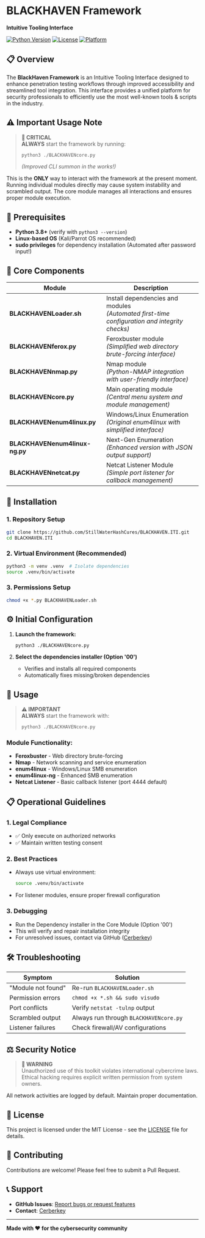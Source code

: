 # BLACKHAVEN Framework
**Intuitive Tooling Interface**

[![Python Version](https://img.shields.io/badge/python-3.8+-blue.svg)](https://python.org)
[![License](https://img.shields.io/badge/license-MIT-green.svg)](LICENSE)
[![Platform](https://img.shields.io/badge/platform-Linux-orange.svg)](https://www.linux.org/)

## 📋 Overview

The **BlackHaven Framework** is an Intuitive Tooling Interface designed to enhance penetration testing workflows through improved accessibility and streamlined tool integration. This interface provides a unified platform for security professionals to efficiently use the most well-known tools & scripts in the industry.

## ⚠️ Important Usage Note

> **🚨 CRITICAL**  
> **ALWAYS** start the framework by running:
> ```bash
> python3 ./BLACKHAVENcore.py
> ```
> *(Improved CLI summon in the works!)*

This is the **ONLY** way to interact with the framework at the present moment. Running individual modules directly may cause system instability and scrambled output. The core module manages all interactions and ensures proper module execution.

## 🔧 Prerequisites

- **Python 3.8+** (verify with `python3 --version`)
- **Linux-based OS** (Kali/Parrot OS recommended)
- **sudo privileges** for dependency installation (Automated after password input!)

## 🧩 Core Components

| Module | Description |
|--------|-------------|
| **BLACKHAVENLoader.sh** | Install dependencies and modules<br>*(Automated first-time configuration and integrity checks)* |
| **BLACKHAVENferox.py** | Feroxbuster module<br>*(Simplified web directory brute-forcing interface)* |
| **BLACKHAVENnmap.py** | Nmap module<br>*(Python-NMAP integration with user-friendly interface)* |
| **BLACKHAVENcore.py** | Main operating module<br>*(Central menu system and module management)* |
| **BLACKHAVENenum4linux.py** | Windows/Linux Enumeration<br>*(Original enum4linux with simplified interface)* |
| **BLACKHAVENenum4linux-ng.py** | Next-Gen Enumeration<br>*(Enhanced version with JSON output support)* |
| **BLACKHAVENnetcat.py** | Netcat Listener Module<br>*(Simple port listener for callback management)* |

## 🚀 Installation

### 1. Repository Setup
```bash
git clone https://github.com/StillWaterHashCures/BLACKHAVEN.ITI.git
cd BLACKHAVEN.ITI
```

### 2. Virtual Environment (Recommended)
```bash
python3 -m venv .venv  # Isolate dependencies
source .venv/bin/activate
```

### 3. Permissions Setup
```bash
chmod +x *.py BLACKHAVENLoader.sh
```

## ⚙️ Initial Configuration

1. **Launch the framework:**
   ```bash
   python3 ./BLACKHAVENcore.py
   ```

2. **Select the dependencies installer (Option '00')**
   - Verifies and installs all required components
   - Automatically fixes missing/broken dependencies

## 📖 Usage

> **⚠️ IMPORTANT**  
> **ALWAYS** start the framework with:
> ```bash
> python3 ./BLACKHAVENcore.py
> ```

### Module Functionality:
- **Feroxbuster** - Web directory brute-forcing
- **Nmap** - Network scanning and service enumeration
- **enum4linux** - Windows/Linux SMB enumeration
- **enum4linux-ng** - Enhanced SMB enumeration
- **Netcat Listener** - Basic callback listener (port 4444 default)

## 📋 Operational Guidelines

### 1. Legal Compliance
- ✅ Only execute on authorized networks
- ✅ Maintain written testing consent

### 2. Best Practices
- Always use virtual environment:
  ```bash
  source .venv/bin/activate
  ```
- For listener modules, ensure proper firewall configuration

### 3. Debugging
- Run the Dependency installer in the Core Module (Option '00')
- This will verify and repair installation integrity
- For unresolved issues, contact via GitHub ([Cerberkey](https://github.com/Cerberkey))

## 🛠️ Troubleshooting

| Symptom | Solution |
|---------|----------|
| "Module not found" | Re-run `BLACKHAVENLoader.sh` |
| Permission errors | `chmod +x *.sh && sudo visudo` |
| Port conflicts | Verify `netstat -tulnp` output |
| Scrambled output | Always run through `BLACKHAVENcore.py` |
| Listener failures | Check firewall/AV configurations |

## ⚖️ Security Notice

> **🚨 WARNING**  
> Unauthorized use of this toolkit violates international cybercrime laws.  
> Ethical hacking requires explicit written permission from system owners.

All network activities are logged by default. Maintain proper documentation.

## 📄 License

This project is licensed under the MIT License - see the [LICENSE](LICENSE) file for details.

## 🤝 Contributing

Contributions are welcome! Please feel free to submit a Pull Request.

## 📞 Support

- **GitHub Issues**: [Report bugs or request features](https://github.com/StillWaterHashCures/BLACKHAVEN.ITI/issues)
- **Contact**: [Cerberkey](https://github.com/Cerberkey)

---

**Made with ❤️ for the cybersecurity community**
